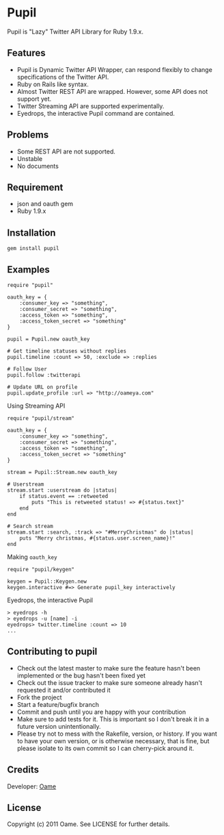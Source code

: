 Pupil
=============

Pupil is "Lazy" Twitter API Library for Ruby 1.9.x.

Features
-------------

* Pupil is Dynamic Twitter API Wrapper, can respond flexibly to change specifications of the Twitter API.
* Ruby on Rails like syntax.
* Almost Twitter REST API are wrapped. However, some API does not support yet.
* Twitter Streaming API are supported experimentally.
* Eyedrops, the interactive Pupil command are contained.

Problems
-------------

* Some REST API are not supported.
* Unstable
* No documents

Requirement
-------------

* json and oauth gem
* Ruby 1.9.x

Installation
-------------

	gem install pupil

Examples
-------------

	require "pupil"
	
	oauth_key = {
		:consumer_key => "something",
		:consumer_secret => "something",
		:access_token => "something",
		:access_token_secret => "something"
	}
  
	pupil = Pupil.new oauth_key
	
	# Get timeline statuses without replies
	pupil.timeline :count => 50, :exclude => :replies
	
	# Follow User
	pupil.follow :twitterapi
	
	# Update URL on profile
	pupil.update_profile :url => "http://oameya.com"

Using Streaming API

	require "pupil/stream"
	
	oauth_key = {
		:consumer_key => "something",
		:consumer_secret => "something",
		:access_token => "something",
		:access_token_secret => "something"
	}
	
	stream = Pupil::Stream.new oauth_key
	
	# Userstream
	stream.start :userstream do |status|
		if status.event == :retweeted
			puts "This is retweeted status! => #{status.text}"
		end
	end
	
	# Search stream
	stream.start :search, :track => "#MerryChristmas" do |status|
		puts "Merry christmas, #{status.user.screen_name}!"
	end

Making `oauth_key`

	require "pupil/keygen"
	
	keygen = Pupil::Keygen.new
	keygen.interactive #=> Generate pupil_key interactively

Eyedrops, the interactive Pupil

	> eyedrops -h
	> eyedrops -u [name] -i
	eyedrops> twitter.timeline :count => 10
	...

Contributing to pupil
-------------

* Check out the latest master to make sure the feature hasn't been implemented or the bug hasn't been fixed yet
* Check out the issue tracker to make sure someone already hasn't requested it and/or contributed it
* Fork the project
* Start a feature/bugfix branch
* Commit and push until you are happy with your contribution
* Make sure to add tests for it. This is important so I don't break it in a future version unintentionally.
* Please try not to mess with the Rakefile, version, or history. If you want to have your own version, or is otherwise necessary, that is fine, but please isolate to its own commit so I can cherry-pick around it.

Credits
-------------

Developer: [Oame](http://twitter.com/o_ame)

License
-------------

Copyright (c) 2011 Oame. See LICENSE for
further details.

